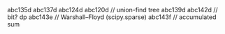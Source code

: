 abc135d
abc137d
abc124d
abc120d  // union-find tree
abc139d
abc142d  // bit? dp
abc143e  // Warshall–Floyd (scipy.sparse)
abc143f  // accumulated sum
